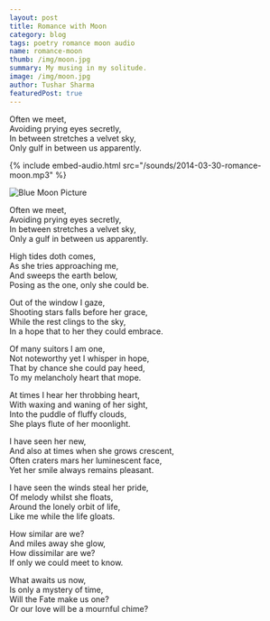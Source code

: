 ```yaml
---
layout: post
title: Romance with Moon
category: blog
tags: poetry romance moon audio
name: romance-moon
thumb: /img/moon.jpg
summary: My musing in my solitude.
image: /img/moon.jpg
author: Tushar Sharma
featuredPost: true
---
```


Often we meet,<br>
Avoiding prying eyes secretly,<br>
In between stretches a velvet sky,<br>
Only gulf in between us apparently.<!-- truncate_here -->


{% include embed-audio.html src="/sounds/2014-03-30-romance-moon.mp3" %}<br>
<!--begin_of_post -->

<p>
 <img src="{{ root_url }}/img/moon.jpg" alt="Blue Moon Picture" /> 
</p> 



Often we meet,<br>
Avoiding prying eyes secretly,<br>
In between stretches a velvet sky,<br>
Only a gulf in between us apparently.<br>

High tides doth comes,<br>
As she tries approaching me,<br>
And sweeps the earth below,<br>
Posing as the one, only she could be.<br>

Out of the window I gaze,<br>
Shooting stars falls before her grace,<br>
While the rest clings to the sky,<br>
In a hope that to her they could embrace. <br>

Of many suitors I am one,<br>
Not noteworthy yet I whisper in hope,<br>
That by chance she could pay heed,<br>
To my melancholy heart that mope. <br>

At times I hear her throbbing heart,<br>
With waxing and waning of her sight,<br>
Into the puddle of fluffy clouds,<br>
She plays flute of her moonlight.<br>

I have seen her new,<br>
And also at times when she grows crescent, <br>
Often craters mars her luminescent face,<br>
Yet her smile always remains pleasant. <br>

I have seen the winds steal her pride, <br>
Of melody whilst she floats,<br>
Around the lonely orbit of life,<br>
Like me while the life gloats.<br>

How similar are we?<br>
And miles away she glow,<br>
How dissimilar are we?<br>
If only we could meet to know.<br>

What awaits us now,<br>
Is only a mystery of time,<br>
Will the Fate make us one?<br>
Or our love will be a mournful chime? <br>

<!--end_of_post -->
